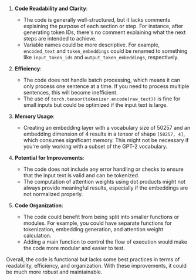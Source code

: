 1. **Code Readability and Clarity**:
   - The code is generally well-structured, but it lacks comments explaining the purpose of each section or step. For instance, after generating token IDs, there's no comment explaining what the next steps are intended to achieve.
   - Variable names could be more descriptive. For example, `encoded_text` and `token_embeddings` could be renamed to something like `input_token_ids` and `output_token_embeddings`, respectively.

2. **Efficiency**:
   - The code does not handle batch processing, which means it can only process one sentence at a time. If you need to process multiple sentences, this will become inefficient.
   - The use of `torch.tensor(tokenizer.encode(raw_text))` is fine for small inputs but could be optimized if the input text is large.

3. **Memory Usage**:
   - Creating an embedding layer with a vocabulary size of 50257 and an embedding dimension of 4 results in a tensor of shape `[50257, 4]`, which consumes significant memory. This might not be necessary if you're only working with a subset of the GPT-2 vocabulary.

4. **Potential for Improvements**:
   - The code does not include any error handling or checks to ensure that the input text is valid and can be tokenized.
   - The computation of attention weights using dot products might not always provide meaningful results, especially if the embeddings are not normalized properly.

5. **Code Organization**:
   - The code could benefit from being split into smaller functions or modules. For example, you could have separate functions for tokenization, embedding generation, and attention weight calculation.
   - Adding a main function to control the flow of execution would make the code more modular and easier to test.

Overall, the code is functional but lacks some best practices in terms of readability, efficiency, and organization. With these improvements, it could be much more robust and maintainable.